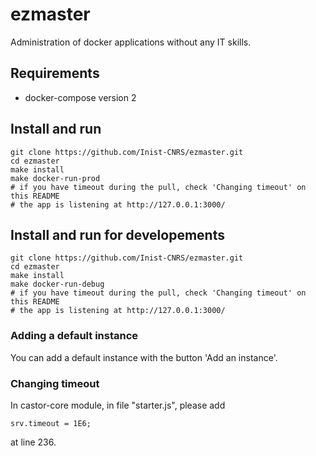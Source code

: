 # ezmaster

Administration of docker applications without any IT skills.

## Requirements

- docker-compose version 2


## Install and run

```shell
git clone https://github.com/Inist-CNRS/ezmaster.git
cd ezmaster
make install
make docker-run-prod
# if you have timeout during the pull, check 'Changing timeout' on this README
# the app is listening at http://127.0.0.1:3000/
```


## Install and run for developements

```shell
git clone https://github.com/Inist-CNRS/ezmaster.git
cd ezmaster
make install
make docker-run-debug
# if you have timeout during the pull, check 'Changing timeout' on this README
# the app is listening at http://127.0.0.1:3000/
```


### Adding a default instance

You can add a default instance with the button 'Add an instance'.


### Changing timeout

In castor-core module, in file "starter.js", please add 
```shell 
srv.timeout = 1E6;
```
at line 236.


